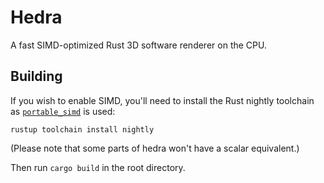 # Hedra

A fast SIMD-optimized Rust 3D software renderer on the CPU.

## Building

If you wish to enable SIMD, you'll need to install the Rust nightly toolchain as [`portable_simd`](https://github.com/rust-lang/rust/issues/86656) is used:

`rustup toolchain install nightly`

(Please note that some parts of hedra won't have a scalar equivalent.)

Then run `cargo build` in the root directory.
